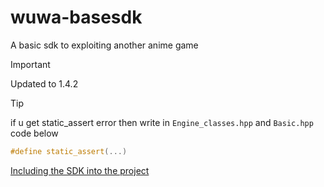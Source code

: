 # wuwa-basesdk

A basic sdk to exploiting another anime game

> [!IMPORTANT]
> Updated to 1.4.2

> [!TIP]
> if u get static_assert error then write in `Engine_classes.hpp` and `Basic.hpp` code below

```cpp
#define static_assert(...)
```

[Including the SDK into the project](https://github.com/Encryqed/Dumper-7/blob/main/UsingTheSDK.md#including-the-sdk-into-the-project)

